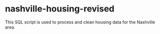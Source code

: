 # nashville-housing-revised
This SQL script is used to process and clean housing data for the Nashville area.
